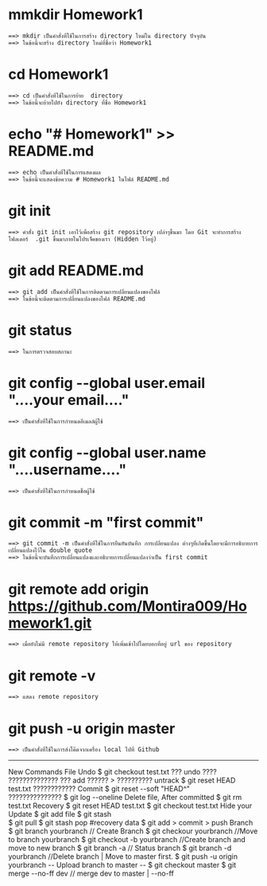 ﻿# mmkdir Homework1

	==> mkdir เป็นคำสั่งที่ใช้ในการสร้าง directory ใหม่ใน directory ปัจจุบัน
	==> ในข้อนี้จะสร้าง directory ใหม่ที่ชื่อว่า Homework1
# cd Homework1
	==> cd เป็นคำสั่งที่ใช้ในการย้าย  directory
	==> ในข้อนี้จะย้ายไปยัง directory ที่ชื่อ Homework1
# echo "# Homework1" >> README.md
	==> echo เป็นคำสั่งที่ใช้ในการแสดงผล
	==> ในข้อนี้จะแสดงข้อความ # Homework1 ในไฟล์ README.md 
# git init
	==> คำสั่ง git init เอาไว้เพื่อสร้าง git repository เปล่าๆขึ้นมา โดย Git จะทำการสร้างโฟลเดอร์  .git ขึ้นมาภายในโปรเจ็คของเรา (Hidden ไว้อยู่)
# git add README.md
	==> git add เป็นคำสั่งที่ใช้ในการติดตามการเปลี่ยนแปลงของไฟล์
	==> ในข้อนี้จะติดตามการเปลี่ยนแปลงของไฟล์ README.md 
# git status
	==> ในการตรวจสอบสถานะ
# git config --global user.email "....your email...."
	==> เป็นคำสั่งที่ใช้ในการกำหนดอีเมลล์ผู้ใช้
# git config --global user.name "....username...."
	==> เป็นคำสั่งที่ใช้ในการกำหนดชื่อผู้ใช้
# git commit -m "first commit"
	==> git commit -m เป็นคำสั่งที่ใช้ในการยืนยันบันทึก การเปลี่ยนแปลง ต่างๆที่เกิดขึ้นโดยจะมีการอธิบายการเปลี่ยนแปลงไว้ใน double quote
	==> ในข้อนี้จะบันทึกการเปลี่ยนแปลงและอธิบายการเปลี่ยนแปลงว่าเป็น first commit
# git remote add origin https://github.com/Montira009/Homework1.git
	==> เมื่อยังไม่มี remote repository ให้เพิ่มเข้าไปโดยบอกที่อยู่ url ของ repository
# git remote -v
	==> แสดง remote repository 
# git push -u origin master
	==> เป็นคำสั่งที่ใช้ในการส่งโค๊ดจากเครื่อง local ไปที่ Github

---------------------------------------------------------------------------------------------------------

New Commands
File Undo
	$ git checkout test.txt
??? undo ???? ?????????????? ??? add ?????? > ?????????? untrack
	$ git reset HEAD test.txt
???????????? Commit
	$ git reset --soft "HEAD^"  
???????????????
	$ git log --oneline
Delete file, After committed
	$ git rm test.txt
Recovery
	$ git reset HEAD test.txt
	$ git checkout test.txt
Hide your Update
	$ git add file
	$ git stash    
	$ git pull 
	$ git stash pop  #recovery data 
	$ git add > commit > push
Branch
	$ git branch yourbranch 		// Create Branch
	$ git checkour yourbranch		//Move to branch yourbranch
	$ git checkout -b yourbranch 		//Create branch and move to new branch
$ git branch -a 			// Status branch
$ git branch -d yourbranch 		//Delete branch | Move to master first.
$ git push -u origin yourbranch	
-- Upload branch to master -- 
$ git checkout master
$ git merge --no-ff dev 		// merge dev to master | --no-ff 